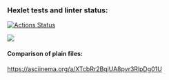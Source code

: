 ### Hexlet tests and linter status:
[![Actions Status](https://github.com/TessaVesper/fullstack-javascript-project-46/workflows/hexlet-check/badge.svg)](https://github.com/TessaVesper/fullstack-javascript-project-46/actions)

<a href="https://codeclimate.com/github/TessaVesper/fullstack-javascript-project-46"><img src="https://api.codeclimate.com/v1/badges/29f30e7e05f240853266/maintainability" /></a>

#### Comparison of plain files:
https://asciinema.org/a/XTcbRr2BqjUA8pvr3RlpDg01U